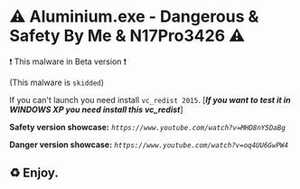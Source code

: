# ⚠ Aluminium.exe - Dangerous & Safety By Me & N17Pro3426 ⚠

❗ This malware in Beta version ❗

(This malware is ```skidded```)

If you can't launch you need install ```vc_redist 2015```. [***If you want to test it in WINDOWS XP you need install this vc_redist***]

**Safety version showcase:** *```https://www.youtube.com/watch?v=MHD8nY5DaBg```*

**Danger version showcase:** *```https://www.youtube.com/watch?v=oq4UU6GwPW4```*

## ♻ Enjoy.

